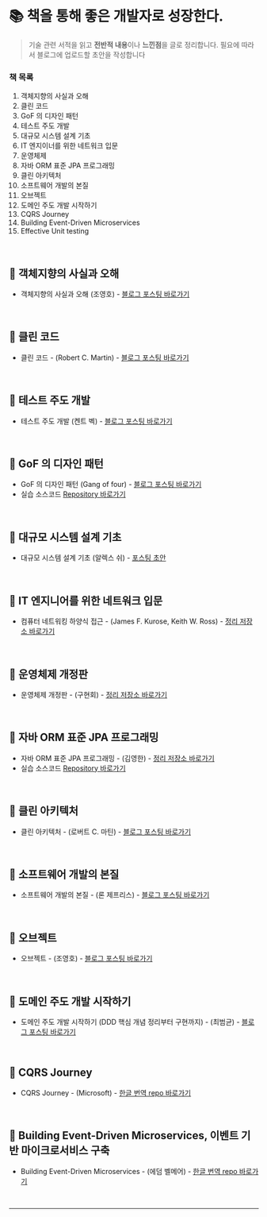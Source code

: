# 📚 책을 통해 좋은 개발자로 성장한다.

> 기술 관련 서적을 읽고 **전반적 내용**이나 **느낀점**을 글로 정리합니다. 필요에 따라서 블로그에 업로드할 초안을 작성합니다

### 책 목록

1. 객체지향의 사실과 오해
2. 클린 코드
3. GoF 의 디자인 패턴
4. 테스트 주도 개발
5. 대규모 시스템 설계 기초
6. IT 엔지이너를 위한 네트워크 입문
7. 운영체제
8. 자바 ORM 표준 JPA 프로그래밍
9. 클린 아키텍처
10. 소프트웨어 개발의 본질
11. 오브젝트
12. 도메인 주도 개발 시작하기
13. CQRS Journey
14. Building Event-Driven Microservices
15. Effective Unit testing

<br />

## 📌 객체지향의 사실과 오해

- 객체지향의 사실과 오해 (조영호) - [블로그 포스팅 바로가기](https://wonit.tistory.com/category/📗%20개발자%20책%20읽기/-%20객체지향의%20사실과%20오해)

<br />

## 📌 클린 코드

- 클린 코드 - (Robert C. Martin) - [블로그 포스팅 바로가기](https://wonit.tistory.com/category/📗%20개발자%20책%20읽기/-%20클린%20코드)

<br />

## 📌 테스트 주도 개발

- 테스트 주도 개발 (켄트 벡) - [블로그 포스팅 바로가기](https://wonit.tistory.com/category/📗%20개발자%20책%20읽기/-%20테스트%20주도%20개발)

<br />

## 📌 GoF 의 디자인 패턴

- GoF 의 디자인 패턴 (Gang of four) - [블로그 포스팅 바로가기](https://wonit.tistory.com/category/📗%20개발자%20책%20읽기/-%20GoF%20의%20디자인%20패턴)
- 실습 소스코드 [Repository 바로가기](https://github.com/dhslrl321/gof-design-pattern)

<br />

## 📌 대규모 시스템 설계 기초

- 대규모 시스템 설계 기초 (알렉스 쉬) - [포스팅 초안](https://github.com/dhslrl321/Tech-Book/tree/master/대규모%20시스템%20설계%20기초)

<br />

## 📌 IT 엔지니어를 위한 네트워크 입문

- 컴퓨터 네트워킹 하양식 접근 - (James F. Kurose, Keith W. Ross) - [정리 저장소 바로가기](https://github.com/dhslrl321/Tech-Book/tree/master/IT%20엔지니어를%20위한%20네트워크%20입문)

<br />

## 📌 운영체제 개정판

- 운영체제 개정판 - (구현회) - [정리 저장소 바로가기](https://github.com/dhslrl321/Tech-Book/tree/master/운영체제)

<br />

## 📌 자바 ORM 표준 JPA 프로그래밍

- 자바 ORM 표준 JPA 프로그래밍 - (김영한) - [정리 저장소 바로가기](#)
- 실습 소스코드 [Repository 바로가기](https://github.com/my-research/java-persist-api)

<br />

## 📌 클린 아키텍처

- 클린 아키텍처 - (로버트 C. 마틴) - [블로그 포스팅 바로가기](https://wonit.tistory.com/category/📗%20개발자%20책%20읽기/-%20클린%20아키텍처)

<br />

## 📌 소프트웨어 개발의 본질

- 소프트웨어 개발의 본질 - (론 제프리스) - [블로그 포스팅 바로가기](#)

<br />

## 📌 오브젝트

- 오브젝트 - (조영호) - [블로그 포스팅 바로가기](#)

<br />

## 📌 도메인 주도 개발 시작하기

- 도메인 주도 개발 시작하기 (DDD 핵심 개념 정리부터 구현까지) - (최범균) - [블로그 포스팅 바로가기](#)

<br />

## 📌 CQRS Journey

- CQRS Journey - (Microsoft) - [한글 번역 repo 바로가기](https://github.com/dhslrl321/cqrs-journey-korean-ver)

<br />

## 📌 Building Event-Driven Microservices, 이벤트 기반 마이크로서비스 구축

- Building Event-Driven Microservices - (에덤 벨메어) - [한글 번역 repo 바로가기](https://github.com/dhslrl321/Tech-Book/tree/master/이벤트%20기반%20마이크로서비스%20구축)

<br />

---
